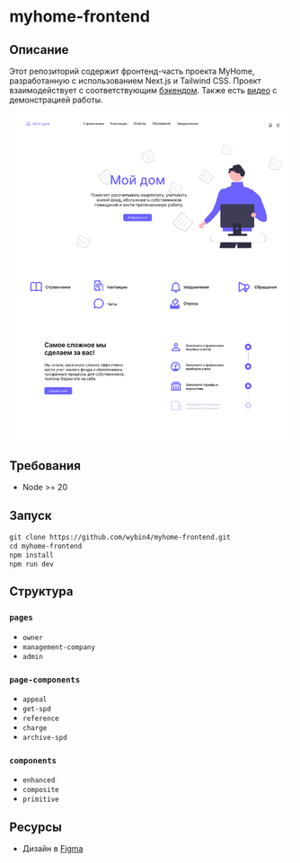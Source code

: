 # myhome-frontend

## Описание
Этот репозиторий содержит фронтенд-часть проекта MyHome, разработанную с использованием Next.js и Tailwind CSS. Проект взаимодействует с соответствующим [бэкендом](https://github.com/wybin4/myhome). Также есть [видео](https://www.youtube.com/watch?v=PFo4jNCRiOU) с демонстрацией работы.

<img width="800px" src="https://github.com/wybin4/myhome-frontend/blob/main/public/page.png"/>

## Требования
- Node >= 20

## Запуск

```
git clone https://github.com/wybin4/myhome-frontend.git
cd myhome-frontend
npm install
npm run dev
```

## Структура

### `pages`

- `owner`
- `management-company`
- `admin`

### `page-components`

- `appeal`
- `get-spd`
- `reference`
- `charge`
- `archive-spd`

### `components`

- `enhanced`
- `composite`
- `primitive`

## Ресурсы
- Дизайн в [Figma](https://www.figma.com/file/Ku03TsMBCwtseXdS7lxzTb/%D0%B8%D0%BD%D0%B4%D0%B8%D0%B2%D0%B8%D0%B4%D1%83%D0%B0%D0%BB%D0%BA%D0%B0?type=design&node-id=0-1&mode=design)
